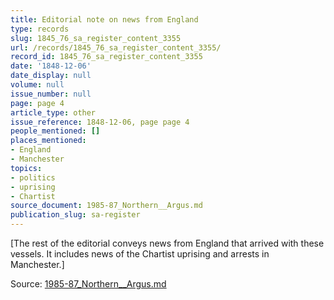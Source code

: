 ```yaml
---
title: Editorial note on news from England
type: records
slug: 1845_76_sa_register_content_3355
url: /records/1845_76_sa_register_content_3355/
record_id: 1845_76_sa_register_content_3355
date: '1848-12-06'
date_display: null
volume: null
issue_number: null
page: page 4
article_type: other
issue_reference: 1848-12-06, page page 4
people_mentioned: []
places_mentioned:
- England
- Manchester
topics:
- politics
- uprising
- Chartist
source_document: 1985-87_Northern__Argus.md
publication_slug: sa-register
---
```


[The rest of the editorial conveys news from England that arrived with these vessels.  It includes news of the Chartist uprising and arrests in Manchester.]

Source: [1985-87_Northern__Argus.md](/downloads/markdown/1985-87_Northern__Argus.md)

